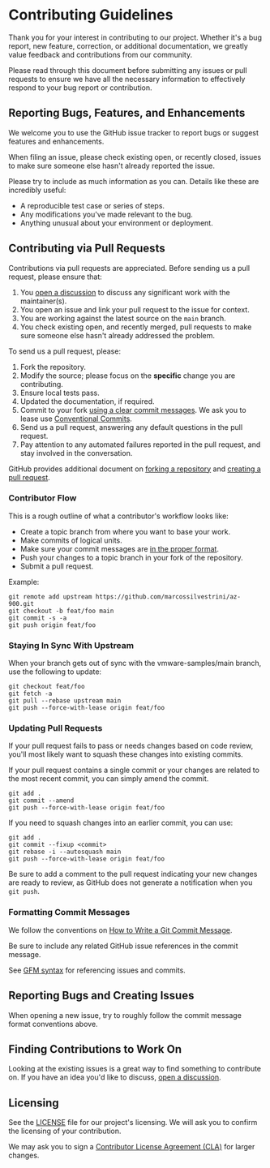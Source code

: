 # Contributing Guidelines

Thank you for your interest in contributing to our project. Whether it's a bug report, new feature, correction, or
additional documentation, we greatly value feedback and contributions from our community.

Please read through this document before submitting any issues or pull requests to ensure we have all the necessary
information to effectively respond to your bug report or contribution.

## Reporting Bugs, Features, and Enhancements

We welcome you to use the GitHub issue tracker to report bugs or suggest features and enhancements.

When filing an issue, please check existing open, or recently closed, issues to make sure someone else hasn't already
reported the issue.

Please try to include as much information as you can. Details like these are incredibly useful:

- A reproducible test case or series of steps.
- Any modifications you've made relevant to the bug.
- Anything unusual about your environment or deployment.

## Contributing via Pull Requests

Contributions via pull requests are appreciated. Before sending us a pull request, please ensure that:

1. You [open a discussion](https://github.com/marcossilvestrini/learning-az-900/discussions) to discuss any significant work with the maintainer(s).
1. You open an issue and link your pull request to the issue for context.
1. You are working against the latest source on the `main` branch.
1. You check existing open, and recently merged, pull requests to make sure someone else hasn't already addressed
   the problem.

To send us a pull request, please:

1. Fork the repository.
1. Modify the source; please focus on the **specific** change you are contributing.
1. Ensure local tests pass.
1. Updated the documentation, if required.
1. Commit to your fork [using a clear commit messages](http://chris.beams.io/posts/git-commit/). We ask you to
   lease use [Conventional Commits](https://www.conventionalcommits.org/en/v1.0.0/).
1. Send us a pull request, answering any default questions in the pull request.
1. Pay attention to any automated failures reported in the pull request, and stay involved in the conversation.

GitHub provides additional document on [forking a repository](https://help.github.com/articles/fork-a-repo/) and
[creating a pull request](https://help.github.com/articles/creating-a-pull-request/).

### Contributor Flow

This is a rough outline of what a contributor's workflow looks like:

- Create a topic branch from where you want to base your work.
- Make commits of logical units.
- Make sure your commit messages are [in the proper format](http://chris.beams.io/posts/git-commit/).
- Push your changes to a topic branch in your fork of the repository.
- Submit a pull request.

Example:

```shell
git remote add upstream https://github.com/marcossilvestrini/az-900.git
git checkout -b feat/foo main
git commit -s -a
git push origin feat/foo
```

### Staying In Sync With Upstream

When your branch gets out of sync with the vmware-samples/main branch, use the following to update:

```shell
git checkout feat/foo
git fetch -a
git pull --rebase upstream main
git push --force-with-lease origin feat/foo
```

### Updating Pull Requests

If your pull request fails to pass or needs changes based on code review, you'll most likely want to squash these
changes into existing commits.

If your pull request contains a single commit or your changes are related to the most recent commit, you can simply
amend the commit.

```shell
git add .
git commit --amend
git push --force-with-lease origin feat/foo
```

If you need to squash changes into an earlier commit, you can use:

```shell
git add .
git commit --fixup <commit>
git rebase -i --autosquash main
git push --force-with-lease origin feat/foo
```

Be sure to add a comment to the pull request indicating your new changes are ready to review, as GitHub does not
generate a notification when you `git push`.

### Formatting Commit Messages

We follow the conventions on [How to Write a Git Commit Message](http://chris.beams.io/posts/git-commit/).

Be sure to include any related GitHub issue references in the commit message.

See [GFM syntax](https://guides.github.com/features/mastering-markdown/#GitHub-flavored-markdown) for referencing
issues and commits.

## Reporting Bugs and Creating Issues

When opening a new issue, try to roughly follow the commit message format conventions above.

## Finding Contributions to Work On

Looking at the existing issues is a great way to find something to contribute on. If you have an idea you'd like to
discuss, [open a discussion](https://github.com/marcossilvestrini/az-900/discussions).

## Licensing

See the [LICENSE](LICENSE) file for our project's licensing. We will ask you to confirm the licensing of your contribution.

We may ask you to sign a [Contributor License Agreement (CLA)](http://en.wikipedia.org/wiki/Contributor_License_Agreement)
for larger changes.

